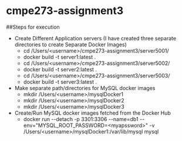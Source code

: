# cmpe273-assignment3
##Steps for execution
 - Create Different Application servers (I have created three separate directories to create Separate Docker Images)
    -  cd /Users/\<username>/cmpe273-assignment3/server5001/
    -  docker build -t server1:latest .
    -  cd /Users/\<username>/cmpe273-assignment3/server5002/
    -  docker build -t server2:latest .
    -  cd /Users/\<username>/cmpe273-assignment3/server5003/
    -  docker build -t server3:latest .
 - Make separate path/directories for MySQL docker images
    -  mkdir /Users/\<username>/mysqlDocker1
    -  mkdir /Users/\<username>/mysqlDocker2
    -  mkdir /Users/\<username>/mysqlDocker3
 - Create/Run MySQL docker images fetched from the Docker Hub
    -  docker run --detach -p 3301:3306 --name=db1 --env="MYSQL_ROOT_PASSWORD=\<myapssword>" -v /Users/\<username>/mysqlDocker1:/var/lib/mysql mysql
